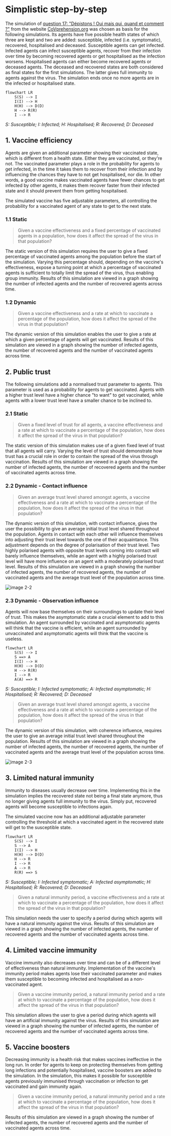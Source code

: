 # Simplistic step-by-step

The simulation of [question 17: "Dépistons ! Oui mais qui, quand et comment ?"](https://covprehension.org/2020/05/12/q17.html) from the website [CoVprehension.org](https://covprehension.org/) was chosen as basis for the following simulations. Its agents have five possible health states of which three are kept and two are added: susceptible, infected (i.e. symptomatic), recovered, hospitalised and deceased. Susceptible agents can get infected. Infected agents can infect susceptible agents, recover from their infection over time by becoming recovered agents or get hospitalised as the infection worsens. Hospitalised agents can either become recovered agents or deceased agents. The deceased and recovered states are both considered as final states for the first simulations. The latter gives full immunity to agents against the virus. The simulation ends once no more agents are in the infected or hospitalised state.

```mermaid
flowchart LR
    S(S) --> I
    I(I) --> H
    H(H) --> D(D)
    H --> R(R)
    I --> R
```
_S: Susceptible; I: Infected; H: Hospitalised; R: Recovered; D: Deceased_

## 1. Vaccine efficiency

Agents are given an additional parameter showing their vaccinated state, which is different from a health state. Either they are vaccinated, or they're not. The vaccinated parameter plays a role in the probability for agents to get infected, in the time it takes them to recover from their infection and by influencing the chances they have to not get hospitalised, nor die. In other words, a good vaccine makes vaccinated agents have fewer chances to get infected by other agents, it makes them recover faster from their infected state and it should prevent them from getting hospitalised.

The simulated vaccine has five adjustable parameters, all controlling the probability for a vaccinated agent of any state to get to the next state.

### 1.1 Static

>Given a vaccine effectiveness and a fixed percentage of vaccinated agents in a population, how does it affect the spread of the virus in that population?

The static version of this simulation requires the user to give a fixed percentage of vaccinated agents among the population before the start of the simulation. Varying this percentage should, depending on the vaccine's effectiveness, expose a turning point at which a percentage of vaccinated agents is sufficient to totally limit the spread of the virus, thus enabling group immunity. Results of this simulation are viewed in a graph showing the number of infected agents and the number of recovered agents across time.

### 1.2 Dynamic

>Given a vaccine effectiveness and a rate at which to vaccinate a percentage of the population, how does it affect the spread of the virus in that population?

The dynamic version of this simulation enables the user to give a rate at which a given percentage of agents will get vaccinated. Results of this simulation are viewed in a graph showing the number of infected agents, the number of recovered agents and the number of vaccinated agents across time.

## 2. Public trust

The following simulations add a normalised trust parameter to agents. This parameter is used as a probability for agents to get vaccinated. Agents with a higher trust level have a higher chance "to want" to get vaccinated, while agents with a lower trust level have a smaller chance to be inclined to.

### 2.1 Static

>Given a fixed level of trust for all agents, a vaccine effectiveness and a rate at which to vaccinate a percentage of the population, how does it affect the spread of the virus in that population?

The static version of this simulation makes use of a given fixed level of trust that all agents will carry. Varying the level of trust should demonstrate how trust has a crucial role in order to contain the spread of the virus through vaccination. Results of this simulation are viewed in a graph showing the number of infected agents, the number of recovered agents and the number of vaccinated agents across time.

### 2.2 Dynamic - Contact influence

>Given an average trust level shared amongst agents, a vaccine effectiveness and a rate at which to vaccinate a percentage of the population, how does it affect the spread of the virus in that population?

The dynamic version of this simulation, with contact influence, gives the user the possibility to give an average initial trust level shared throughout the population. Agents in contact with each other will influence themselves into adjusting their trust level towards the one of their acquaintance. This adjustment depends on the degree of polarisation of their trust level. Two highly polarised agents with opposite trust levels coming into contact will barely influence themselves, while an agent with a highly polarised trust level will have more influence on an agent with a moderately polarised trust level. Results of this simulation are viewed in a graph showing the number of infected agents, the number of recovered agents, the number of vaccinated agents and the average trust level of the population across time.

![image 2-2](images/2-2.drawio.png)

### 2.3 Dynamic - Observation influence

Agents will now base themselves on their surroundings to update their level of trust. This makes the asymptomatic state a crucial element to add to this simulation. An agent surrounded by vaccinated and asymptomatic agents will think that the vaccine is efficient, while an agent surrounded by unvaccinated and asymptomatic agents will think that the vaccine is useless.

```mermaid
flowchart LR
    S(S) --> I
    S ==> A
    I(I) --> H
    H(H) --> D(D)
    H --> R(R)
    I --> R
    A(A) ==> R
```
_S: Susceptible; I: Infected symptomatic; A: Infected asymptomatic; H: Hospitalised; R: Recovered; D: Deceased_

>Given an average trust level shared amongst agents, a vaccine effectiveness and a rate at which to vaccinate a percentage of the population, how does it affect the spread of the virus in that population?

The dynamic version of this simulation, with coherence influence, requires the user to give an average initial trust level shared throughout the population. Results of this simulation are viewed in a graph showing the number of infected agents, the number of recovered agents, the number of vaccinated agents and the average trust level of the population across time.


![image 2-3](images/2-3.drawio.png)

## 3. Limited natural immunity

Immunity to diseases usually decrease over time. Implementing this in the simulation implies the recovered state not being a final state anymore, thus no longer giving agents full immunity to the virus. Simply put, recovered agents will become susceptible to infections again.

The simulated vaccine now has an additional adjustable parameter controlling the threshold at which a vaccinated agent in the recovered state will get to the susceptible state.

```mermaid
flowchart LR
    S(S) --> I
    S --> A
    I(I) --> H
    H(H) --> D(D)
    H --> R
    I --> R
    A --> R
    R(R) ==> S
```
_S: Susceptible; I: Infected symptomatic; A: Infected asymptomatic; H: Hospitalised; R: Recovered; D: Deceased_

>Given a natural immunity period, a vaccine effectiveness and a rate at which to vaccinate a percentage of the population, how does it affect the spread of the virus in that population?

This simulation needs the user to specify a period during which agents will have a natural immunity against the virus. Results of this simulation are viewed in a graph showing the number of infected agents, the number of recovered agents and the number of vaccinated agents across time.

## 4. Limited vaccine immunity

Vaccine immunity also decreases over time and can be of a different level of effectiveness than natural immunity. Implementation of the vaccine's immunity period makes agents lose their vaccinated parameter and makes them susceptible to becoming infected and hospitalised as a non-vaccinated agent.

>Given a vaccine immunity period, a natural immunity period and a rate at which to vaccinate a percentage of the population, how does it affect the spread of the virus in that population?

This simulation allows the user to give a period during which agents will have an artificial immunity against the virus. Results of this simulation are viewed in a graph showing the number of infected agents, the number of recovered agents and the number of vaccinated agents across time.

## 5. Vaccine boosters

Decreasing immunity is a health risk that makes vaccines ineffective in the long run. In order for agents to keep on protecting themselves from getting long infections and potentially hospitalised, vaccine boosters are added to the simulation. In the simulation, this makes it possible for susceptible agents previously immunised through vaccination or infection to get vaccinated and gain immunity again.

>Given a vaccine immunity period, a natural immunity period and a rate at which to vaccinate a percentage of the population, how does it affect the spread of the virus in that population?

Results of this simulation are viewed in a graph showing the number of infected agents, the number of recovered agents and the number of vaccinated agents across time.
